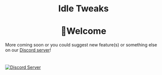 <h1 align="center">Idle Tweaks</h1>

<h1 align="center">🚀Welcome</h1>

More coming soon or you could suggest new feature(s) or something else on our [Discord server](https://discord.com/invite/eE56ymkqPu)!
#
[![Discord Server](https://cdn.jsdelivr.net/npm/@intergrav/devins-badges@3/assets/cozy/social/discord-plural_64h.png)](https://discord.com/invite/eE56ymkqPu)

